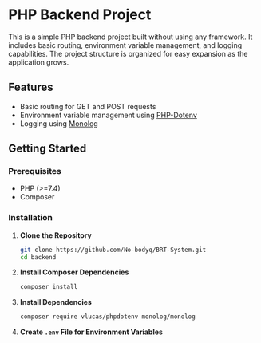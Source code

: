 # PHP Backend Project

This is a simple PHP backend project built without using any framework. It includes basic routing, environment variable management, and logging capabilities. The project structure is organized for easy expansion as the application grows.

## Features

- Basic routing for GET and POST requests
- Environment variable management using [PHP-Dotenv](https://github.com/vlucas/phpdotenv)
- Logging using [Monolog](https://github.com/Seldaek/monolog)

## Getting Started

### Prerequisites

- PHP (>=7.4)
- Composer

### Installation

1. **Clone the Repository**

   ```bash
   git clone https://github.com/No-bodyq/BRT-System.git
   cd backend

   ```

2. **Install Composer Dependencies**

   ```bash
   composer install

   ```

3. **Install Dependencies**

   ```bash
   composer require vlucas/phpdotenv monolog/monolog

   ```

4. **Create `.env` File for Environment Variables**
